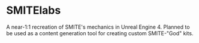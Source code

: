 # SMITElabs
A near-1:1 recreation of SMITE's mechanics in Unreal Engine 4. Planned to be used as a content generation tool for creating custom SMITE-"God" kits.
